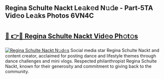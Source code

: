 ## Regina Schulte Nackt Le𝚊k𝚎d N𝚞𝚍e - Part-5TA Vid𝚎o Le𝚊ks Photos 6VN4C

# <h2><a href="http://fb5m1x.evod.top/?m=Regina+Schulte+Nackt">🔗 👉🔴 Regina Schulte Nackt Vid𝚎o Ph𝚘t𝚘s</a></h2>

[![Regina Schulte Nackt N𝚞d𝚎s](https://i.imgur.com/8V9OHl7.gif)](http://fb5m1x.evod.top/?m=Regina+Schulte+Nackt)
Social media star Regina Schulte Nackt and content creator, acclaimed for posting dance and lifestyle themes through dance challenges and mini vlogs. Respected philanthropist Regina Schulte Nackt, known for their generosity and commitment to giving back to the community. 
